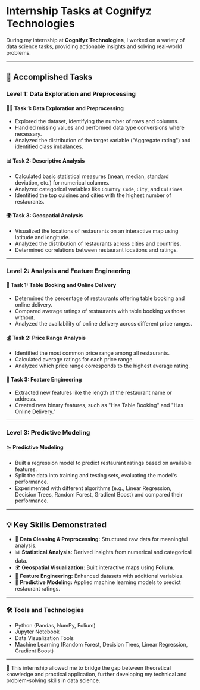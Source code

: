 # Internship Tasks at Cognifyz Technologies

During my internship at **Cognifyz Technologies**, I worked on a variety of data science tasks, providing actionable insights and solving real-world problems.

---

## 🚀 Accomplished Tasks

### **Level 1: Data Exploration and Preprocessing**

#### 🧑‍💻 **Task 1: Data Exploration and Preprocessing**
- Explored the dataset, identifying the number of rows and columns.
- Handled missing values and performed data type conversions where necessary.
- Analyzed the distribution of the target variable ("Aggregate rating") and identified class imbalances.

#### 📊 **Task 2: Descriptive Analysis**
- Calculated basic statistical measures (mean, median, standard deviation, etc.) for numerical columns.
- Analyzed categorical variables like `Country Code`, `City`, and `Cuisines`.
- Identified the top cuisines and cities with the highest number of restaurants.

#### 🌍 **Task 3: Geospatial Analysis**
- Visualized the locations of restaurants on an interactive map using latitude and longitude.
- Analyzed the distribution of restaurants across cities and countries.
- Determined correlations between restaurant locations and ratings.

---

### **Level 2: Analysis and Feature Engineering**

#### 💺 **Task 1: Table Booking and Online Delivery**
- Determined the percentage of restaurants offering table booking and online delivery.
- Compared average ratings of restaurants with table booking vs those without.
- Analyzed the availability of online delivery across different price ranges.

#### 💰 **Task 2: Price Range Analysis**
- Identified the most common price range among all restaurants.
- Calculated average ratings for each price range.
- Analyzed which price range corresponds to the highest average rating.

#### 🔧 **Task 3: Feature Engineering**
- Extracted new features like the length of the restaurant name or address.
- Created new binary features, such as "Has Table Booking" and "Has Online Delivery."

---

### **Level 3: Predictive Modeling**

#### 📉 **Predictive Modeling**
- Built a regression model to predict restaurant ratings based on available features.
- Split the data into training and testing sets, evaluating the model's performance.
- Experimented with different algorithms (e.g., Linear Regression, Decision Trees, Random Forest, Gradient Boost) and compared their performance.

---

## 💡 Key Skills Demonstrated
- 🧹 **Data Cleaning & Preprocessing:** Structured raw data for meaningful analysis.
- 📊 **Statistical Analysis:** Derived insights from numerical and categorical data.
- 🌍 **Geospatial Visualization:** Built interactive maps using **Folium**.
- 🔧 **Feature Engineering:** Enhanced datasets with additional variables.
- 🤖 **Predictive Modeling:** Applied machine learning models to predict restaurant ratings.

---

### 🛠️ Tools and Technologies
- Python (Pandas, NumPy, Folium)
- Jupyter Notebook
- Data Visualization Tools
- Machine Learning (Random Forest, Decision Trees, Linear Regression, Gradient Boost)

---

🌟 This internship allowed me to bridge the gap between theoretical knowledge and practical application, further developing my technical and problem-solving skills in data science.
